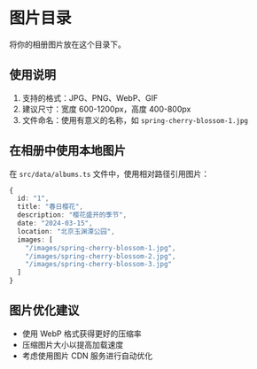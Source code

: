 # 图片目录

将你的相册图片放在这个目录下。

## 使用说明

1. 支持的格式：JPG、PNG、WebP、GIF
2. 建议尺寸：宽度 600-1200px，高度 400-800px
3. 文件命名：使用有意义的名称，如 `spring-cherry-blossom-1.jpg`

## 在相册中使用本地图片

在 `src/data/albums.ts` 文件中，使用相对路径引用图片：

```typescript
{
  id: "1",
  title: "春日樱花",
  description: "樱花盛开的季节",
  date: "2024-03-15",
  location: "北京玉渊潭公园",
  images: [
    "/images/spring-cherry-blossom-1.jpg",
    "/images/spring-cherry-blossom-2.jpg",
    "/images/spring-cherry-blossom-3.jpg"
  ]
}
```

## 图片优化建议

- 使用 WebP 格式获得更好的压缩率
- 压缩图片大小以提高加载速度
- 考虑使用图片 CDN 服务进行自动优化 